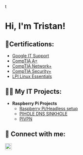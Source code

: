 t<h1>Hi, I'm Tristan! <br/></h1>

<h2>🌱Certifications:</h2>

- [Google IT Support](https://www.credly.com/badges/4f2a8fc2-9221-4923-bd33-4a26b244f44c/public_url)
- [CompTIA A+ ](https://www.credly.com/badges/ff5a0b42-fb25-45b0-bd90-4bc49af67639/public_url)
- [CompTIA Network+ ](https://www.credly.com/badges/fa480bb9-eef4-46ee-8862-55c450d13523/public_url)
- [CompTIA Security+ ](https://www.credly.com/badges/4df6b1d5-6cc1-4926-a6a7-836f9f9299a5/public_url)
- [LPI Linux Essentials ](https://github.com/tristanjtate/fixme)

<h2>👨‍💻 My IT Projects:</h2>

- <b>Raspberry Pi Projects</b>
  - [Raspberry Pi/Headless setup](https://github.com/tristanjtate/RaspPiSetup/blob/main/README.md)
  - [PIHOLE DNS SINKHOLE](https://github.com/tristanjtate/fixme)
  - [PIVPN](https://github.com/tristanjtate/fixme)



<h2> 🤳 Connect with me:</h2>


[<img align="left" alt="Tristan Tate | LinkedIn" width="22px" src="https://cdn.jsdelivr.net/npm/simple-icons@v3/icons/linkedin.svg" />][linkedin]


[linkedin]: https://linkedin.com/in/tristantate/

